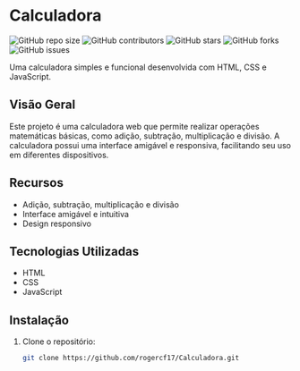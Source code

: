 # Calculadora

![GitHub repo size](https://img.shields.io/github/repo-size/rogercf17/Calculadora)
![GitHub contributors](https://img.shields.io/github/contributors/rogercf17/Calculadora)
![GitHub stars](https://img.shields.io/github/stars/rogercf17/Calculadora?style=social)
![GitHub forks](https://img.shields.io/github/forks/rogercf17/Calculadora?style=social)
![GitHub issues](https://img.shields.io/github/issues/rogercf17/Calculadora)

Uma calculadora simples e funcional desenvolvida com HTML, CSS e JavaScript.

## Visão Geral

Este projeto é uma calculadora web que permite realizar operações matemáticas básicas, como adição, subtração, multiplicação e divisão. A calculadora possui uma interface amigável e responsiva, facilitando seu uso em diferentes dispositivos.

## Recursos

- Adição, subtração, multiplicação e divisão
- Interface amigável e intuitiva
- Design responsivo

## Tecnologias Utilizadas

- HTML
- CSS
- JavaScript

## Instalação

1. Clone o repositório:

   ```bash
   git clone https://github.com/rogercf17/Calculadora.git
